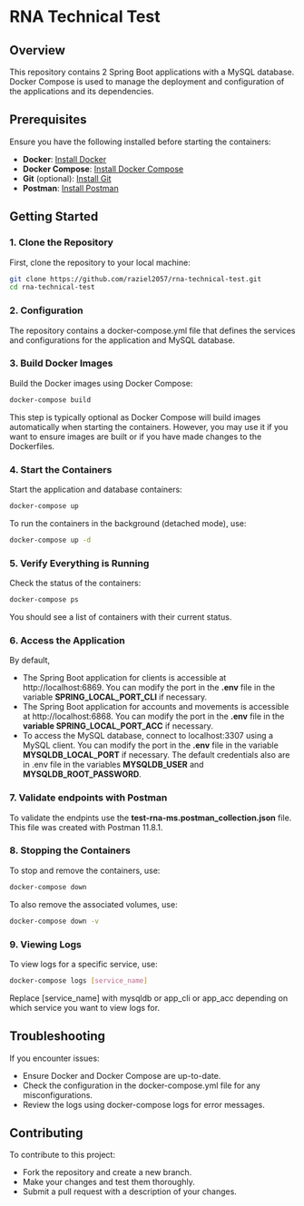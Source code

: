 # RNA Technical Test

## Overview

This repository contains 2 Spring Boot applications with a MySQL database. Docker Compose is used to manage the deployment and configuration of the applications and its dependencies.

## Prerequisites

Ensure you have the following installed before starting the containers:

- **Docker**: [Install Docker](https://docs.docker.com/get-docker/)
- **Docker Compose**: [Install Docker Compose](https://docs.docker.com/compose/install/)
- **Git** (optional): [Install Git](https://git-scm.com/book/en/v2/Getting-Started-Installing-Git)
- **Postman**: [Install Postman](https://www.postman.com/downloads/)
## Getting Started

### 1. Clone the Repository

First, clone the repository to your local machine:
```bash
git clone https://github.com/raziel2057/rna-technical-test.git
cd rna-technical-test
```
### 2. Configuration
The repository contains a docker-compose.yml file that defines the services and configurations for the application and MySQL database.

### 3. Build Docker Images
Build the Docker images using Docker Compose:
```bash
docker-compose build
```
This step is typically optional as Docker Compose will build images automatically when starting the containers. However, you may use it if you want to ensure images are built or if you have made changes to the Dockerfiles.

### 4. Start the Containers
Start the application and database containers:
```bash
docker-compose up
```
To run the containers in the background (detached mode), use:
```bash
docker-compose up -d
```
### 5. Verify Everything is Running
Check the status of the containers:
```bash
docker-compose ps
```
You should see a list of containers with their current status.

### 6. Access the Application
By default, 
- The Spring Boot application for clients is accessible at http://localhost:6869. You can modify the port in the **.env** file in the variable **SPRING_LOCAL_PORT_CLI** if necessary.
- The Spring Boot application for accounts and movements is accessible at http://localhost:6868. You can modify the port in the **.env** file in the **variable SPRING_LOCAL_PORT_ACC** if necessary.
- To access the MySQL database, connect to localhost:3307 using a MySQL client. You can modify the port in the **.env** file in the variable **MYSQLDB_LOCAL_PORT** if necessary. The default credentials also are in .env file in the variables **MYSQLDB_USER** and **MYSQLDB_ROOT_PASSWORD**.

### 7. Validate endpoints with Postman
To validate the endpints use the **test-rna-ms.postman_collection.json** file. This file was created with Postman 11.8.1.

### 8. Stopping the Containers
To stop and remove the containers, use:
```bash
docker-compose down
```
To also remove the associated volumes, use:
```bash
docker-compose down -v
```
### 9. Viewing Logs
To view logs for a specific service, use:
```bash
docker-compose logs [service_name]
```
Replace [service_name] with mysqldb or app_cli or app_acc depending on which service you want to view logs for.

## Troubleshooting
If you encounter issues:

* Ensure Docker and Docker Compose are up-to-date.
* Check the configuration in the docker-compose.yml file for any misconfigurations.
* Review the logs using docker-compose logs for error messages.

## Contributing
To contribute to this project:

* Fork the repository and create a new branch.
* Make your changes and test them thoroughly.
* Submit a pull request with a description of your changes.
